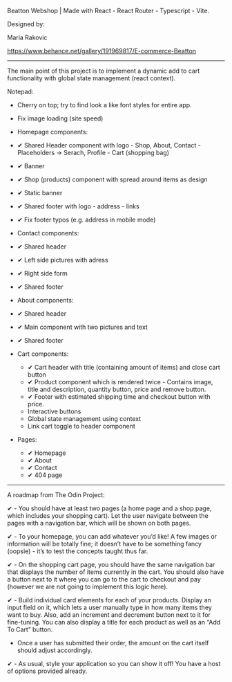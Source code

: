 Beatton Webshop | Made with React - React Router - Typescript - Vite.

Designed by: 

Maria Rakovic

https://www.behance.net/gallery/191969817/E-commerce-Beatton

--------------------------------------------------------------------------

The main point of this project is to implement a dynamic add to cart functionality with global state management (react context).

Notepad:

- Cherry on top; try to find look a like font styles for entire app.
- Fix image loading (site speed)

- Homepage components:

- ✔ Shared Header component with logo - Shop, About, Contact - Placeholders -> Serach, Profile - Cart (shopping bag)
- ✔ Banner
- ✔ Shop (products) component with spread around items as design
- ✔ Static banner
- ✔ Shared footer with logo - address - links
- ✔ Fix footer typos (e.g. address in mobile mode)

- Contact components:

- ✔ Shared header
- ✔ Left side pictures with adress
- ✔ Right side form
- ✔ Shared footer

- About components:

- ✔ Shared header
- ✔ Main component with two pictures and text
- ✔ Shared footer

- Cart components:

  - ✔ Cart header with title (containing amount of items) and close cart button
  - ✔ Product component which is rendered twice - Contains image, title and description, quantity button, price and remove button.
  - ✔ Footer with estimated shipping time and checkout button with price.
  - Interactive buttons
  - Global state management using context
  - Link cart toggle to header component

- Pages:

  - ✔ Homepage
  - ✔ About
  - ✔ Contact
  - ✔ 404 page

---

A roadmap from The Odin Project:

✔ - You should have at least two pages (a home page and a shop page, which includes your shopping cart). Let the user navigate between the pages with a navigation bar, which will be shown on both pages.

✔ - To your homepage, you can add whatever you’d like! A few images or information will be totally fine; it doesn’t have to be something fancy (oopsie) - it’s to test the concepts taught thus far.

✔ - On the shopping cart page, you should have the same navigation bar that displays the number of items currently in the cart. You should also have a button next to it where you can go to the cart to checkout and pay (however we are not going to implement this logic here).

✔ - Build individual card elements for each of your products. Display an input field on it, which lets a user manually type in how many items they want to buy. Also, add an increment and decrement button next to it for fine-tuning. You can also display a title for each product as well as an “Add To Cart” button.

- Once a user has submitted their order, the amount on the cart itself should adjust accordingly.

✔ - As usual, style your application so you can show it off! You have a host of options provided already.
